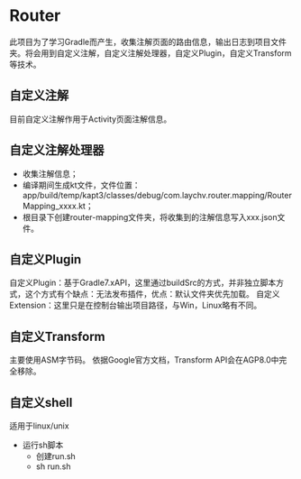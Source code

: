 # Router

此项目为了学习Gradle而产生，收集注解页面的路由信息，输出日志到项目文件夹。将会用到自定义注解，自定义注解处理器，自定义Plugin，自定义Transform等技术。

## 自定义注解
目前自定义注解作用于Activity页面注解信息。

## 自定义注解处理器
- 收集注解信息；
- 编译期间生成kt文件，文件位置：app/build/temp/kapt3/classes/debug/com.laychv.router.mapping/RouterMapping_xxxx.kt；
- 根目录下创建router-mapping文件夹，将收集到的注解信息写入xxx.json文件。

## 自定义Plugin
自定义Plugin：基于Gradle7.xAPI，这里通过buildSrc的方式，并非独立脚本方式，这个方式有个缺点：无法发布插件，优点：默认文件夹优先加载。
自定义Extension：这里只是在控制台输出项目路径，与Win，Linux略有不同。
  
## 自定义Transform
主要使用ASM字节码。 依据Google官方文档，Transform API会在AGP8.0中完全移除。

## 自定义shell

适用于linux/unix

- 运行sh脚本
  - 创建run.sh
  - sh run.sh